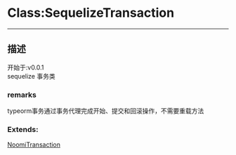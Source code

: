 # Class:SequelizeTransaction
---
## 描述
<font class="since">开始于:v0.0.1</font>  
sequelize 事务类  
### remarks
typeorm事务通过事务代理完成开始、提交和回滚操作，不需要重载方法  
### Extends:
<font class='datatype'>[NoomiTransaction](/webroute/api/NoomiTransaction)</font>  
